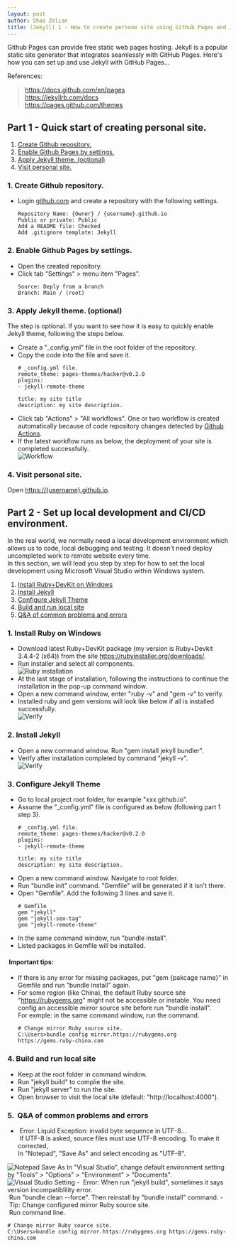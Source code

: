```yaml
---
layout: post
author: Shao Zelian
title: (Jekyll) 1 - How to create persone site using Github Pages and Jekyll?
---
```


Github Pages can provide free static web pages hosting. Jekyll is a popular static site generator that integrates seamlessly with GitHub Pages. Here's how you can set up and use Jekyll with GitHub Pages...<br/>

References:
> <a href="https://docs.github.com/en/pages">https://docs.github.com/en/pages<a><br/>
> <a href="https://jekyllrb.com/docs">https://jekyllrb.com/docs<a><br/>
> <a href="https://pages.github.com/themes">https://pages.github.com/themes<a>


## Part 1 - Quick start of creating personal site.
1. <a href="#1.1">Create Github repository.</a>
2. <a href="#1.2">Enable Github Pages by settings.</a>
3. <a href="#1.3">Apply Jekyll theme. (optional)</a>
4. <a href="#1.4">Visit personal site.</a>

### <span id="1.1">1. Create Github repository.</span>
- Login <a href="https://www.github.com">github.com</a> and create a repository with the following settings.<br/>
	<div class="language-plaintext highlighter-rouge">
		<div class="highlight">
			<pre class="highlight"><code>Repository Name: {Owner} / <span class="si">{<span class="s2">username</span>}.github.io</span><br/>Public or private: <span class="si">Public</span><br/>Add a README file: <span class="si">Checked</span><br/>Add .gitignore template: <span class="si">Jekyll</span></code></pre>
		</div>
	</div>

### <span id="1.2">2. Enable Github Pages by settings.</span>
- Open the created repository. <br/>
- Click tab "Settings" > menu item "Pages".
	<div class="language-plaintext highlighter-rouge">
		<div class="highlight">
			<pre class="highlight"><code>Source: <span class="si">Deply from a branch</span><br/>Branch: <span class="si">Main / (root)</span><br/></code></pre>
		</div>
	</div>

### <span id="1.3">3. Apply Jekyll theme. (optional)</span>
The step is optional. If you want to see how it is easy to quickly enable Jekyll theme, following the steps below. <br>
- Create a "_config.yml" file in the root folder of the repository.
- Copy the code into the file and save it. <br/>
	<div class="language-ruby highlighter-rouge">
		<div class="highlight">
			<pre class="highlight"><code><span class="c1"># _config.yml file.</span><br/>remote_theme: pages-themes/hacker@v0.2.0<br/>plugins:<br/>- jekyll-remote-theme<br/><br/>title: my site title<br/>description: my site description.</code></pre>
		</div>
	</div>
- Click tab "Actions" > "All workflows". One or two workflow is created automatically because of code repository changes detected by <a href="https://docs.github.com/en/actions">Github Actions</a>. 
- If the latest workflow runs as below, the deployment of your site is completed successfully. <br/>
	<img src='/assets/images/blog/2025-05-18-jekyll-01.png' style="max-width:600px" alt='Workflow'/>

### <span id="1.4">4. Visit personal site.</span>
Open <a href="javascript:void(0);">https://{username}.github.io</a>. 

## Part 2 - Set up local development and CI/CD environment.

In the real world, we normally need a local development environment which allows us to code, local debugging and testing. It doesn't need deploy uncompleted work to remote website every time. <br/>
In this section, we will lead you step by step for how to set the local development using Microsoft Visual Studio within Windows system.

1. <a href="#2.1">Install Ruby+DevKit on Windows</a>
2. <a href="#2.2">Install Jekyll</a>
3. <a href="#2.3">Configure Jekyll Theme</a>
4. <a href="#2.4">Build and run local site</a>
5. <a href="#2.5">Q&A of common problems and errors</a>

### <span id="2.1">1. Install Ruby on Windows</span>

- Download latest Ruby+DevKit package (my version is Ruby+Devkit 3.4.4-2 (x64)) from the site <a href="https://rubyinstaller.org/downloads/">https://rubyinstaller.org/downloads/</a>.
- Run installer and select all components.<br/>
	<img src='/assets/images/blog/2025-05-18-jekyll-02.png' style="max-width:600px" alt='Ruby installation'/>
- At the last stage of installation, following the instructions to continue the installation in the pop-up command window. 
- Open a new command window, enter "ruby -v" and "gem -v" to verify. 
- Installed ruby and gem versions will look like below if all is installed successfully. <br/>
	<img src='/assets/images/blog/2025-05-18-jekyll-03.png' style="max-width:600px" alt='Verify'/>

### <span id="2.2">2. Install Jekyll</span>

- Open a new command window. Run "gem install jekyll bundler".
- Verify after installation completed by command "jekyll -v".<br/>
	<img src='/assets/images/blog/2025-05-18-jekyll-04.png' style="max-width:500px" alt='Verify'/>

### <span id="2.3">3. Configure Jekyll Theme</span>

- Go to local project root folder, for example "xxx.github.io".
- Assume the "_config.yml" file is configured as below (following part 1 step 3).
	<div class="language-ruby highlighter-rouge">
		<div class="highlight">
			<pre class="highlight"><code><span class="c1"># _config.yml file.</span><br/>remote_theme: pages-themes/hacker@v0.2.0<br/>plugins:<br/>- jekyll-remote-theme<br/><br/>title: my site title<br/>description: my site description.</code></pre>
		</div>
	</div>
- Open a new command window. Navigate to root folder.
- Run "bundle init" command. "Gemfile" will be generated if it isn't there.
- Open "Gemfile". Add the following 3 lines and save it.
	<div class="language-ruby highlighter-rouge">
		<div class="highlight">
			<pre class="highlight"><code><span class="c1"># Gemfile</span><br/>gem "jekyll"<br/>gem "jekyll-seo-tag"<br/>gem "jekyll-remote-theme"<br/></code></pre>
		</div>
	</div>
- In the same command window, run "bundle install".
- Listed packages in Gemfile will be installed. 

#### <i class="fa-solid fa-circle-exclamation"></i>&nbsp;Important tips: 
- If there is any error for missing packages, put "gem {pakcage name}" in Gemfile and run "bundle install" again. 
- For some region (like China), the default Ruby source site "https://rubygems.org" might not be accessible or instable. You need config an accessible mirror source site before run "bundle install". <br/>For exmple: in the same command window, run the command.
	<div class="language-ruby highlighter-rouge">
		<div class="highlight">
			<pre class="highlight"><code><span class="c1"># Change mirror Ruby source site.</span><br/>C:\Users>bundle config mirror.https://rubygems.org https://gems.ruby-china.com</code></pre>
		</div>
	</div>

### <span id="2.4">4. Build and run local site</span>

- Keep at the root folder in command window.
- Run "jekyll build" to complie the site.
- Run "jekyll server" to run the site.
- Open browser to visit the local site (default: "http://localhost:4000").

### <span id="2.5">5. <i class="fa-solid fa-circle-question"></i>&nbsp;Q&A of common problems and errors</span>

- <i class="fa-solid fa-circle-xmark"></i>&nbsp;Error: Liquid Exception: invalid byte sequence in UTF-8...<br/>
<i class="fa-solid fa-right-long"></i>&nbsp;If UTF-8 is asked, source files must use UTF-8 encoding. To make it corrected, <br/>
In "Notepad", "Save As" and select encoding as "UTF-8".<br/>
<img src='/assets/images/blog/2025-05-18-jekyll-05.png' style="max-width:600px" alt='Notepad Save As'/>
In "Visual Studio", change default environment setting by "Tools" > "Options" > "Environment" > "Documents".<br/>
<img src='/assets/images/blog/2025-05-18-jekyll-06.png' style="max-width:600px" alt='Visual Studio Setting'/>
- <i class="fa-solid fa-circle-xmark"></i>&nbsp;Error: When run "jekyll build", sometimes it says version incompatiblility error. <br/>
<i class="fa-solid fa-right-long"></i>&nbsp;Run "bundle clean --force". Then reinstall by "bundle install" command.
- <i class="fa fa-info"></i>&nbsp;Tip: Change configured mirror Ruby source site. <br/>
<i class="fa-solid fa-right-long"></i>&nbsp;Run command line.<br/>
	<div class="language-ruby highlighter-rouge">
		<div class="highlight">
			<pre class="highlight"><code><span class="c1"># Change mirror Ruby source site.</span><br/>C:\Users>bundle config mirror.https://rubygems.org https://gems.ruby-china.com</code></pre>
		</div>
	</div>